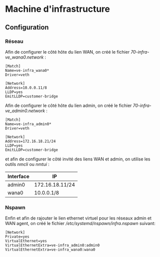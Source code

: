 # Machine d'infrastructure

## Configuration

### Réseau

Afin de configurer le côté hôte du lien WAN, on créé le fichier *70-infra-ve_wana0.network* :
```ini,ignore
[Match]
Name=ve-infra_wana0*
Driver=veth

[Network]
Address=10.0.0.11/8
LLDP=yes
EmitLLDP=customer-bridge
```

Afin de configurer le côté hôte du lien admin, on créé le fichier *70-infra-ve_admin0.network* :
```ini,ignore
[Match]
Name=ve-infra_admin0*
Driver=veth

[Network]
Address=172.16.18.21/24
LLDP=yes
EmitLLDP=customer-bridge
```

et afin de configurer le côté invité des liens WAN et admin, on utilise les outils *nmcli* ou
*nmtui* :

| Interface |       IP        |
|-----------|-----------------|
|  admin0   | 172.16.18.11/24 |
|  wana0    |     10.0.0.1/8  |

### Nspawn

Enfin et afin de rajouter le lien ethernet virtuel pour les réseaux admin et WAN agent, on créé le
fichier */etc/systemd/nspawn/infra.nspawn* suivant:
```ini,ignore
[Network]
Private=yes
VirtualEthernet=yes
VirtualEthernetExtra=ve-infra_admin0:admin0
VirtualEthernetExtra=ve-infra_wana0:wana0
```
